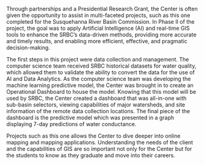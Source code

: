 Through partnerships and a Presidential Research Grant, the Center is often given the opportunity to assist in multi-faceted projects, such as this one completed for the Susquehanna River Basin Commission. In Phase II of the project, the goal was to apply Artificial Intelligence (AI) and real-time GIS tools to enhance the SRBC’s data-driven methods, providing more accurate and timely results, and enabling more efficient, effective, and pragmatic decision-making.

The first steps in this project were data collection and management. The computer science team received SRBC historical datasets for water quality, which allowed them to validate the ability to convert the data for the use of AI and Data Analytics. As the computer science team was developing the machine learning predictive model, the Center was brought in to create an Operational Dashboard to house the model. Knowing that this model will be used by SRBC, the Center created a dashboard that was all-in-one with sub-basin selectors, viewing capabilities of major watersheds, and site information of the remote data collection locations. The final piece of the dashboard is the predictive model which was presented in a graph displaying 7-day predictions of water conductance.

Projects such as this one allows the Center to dive deeper into online mapping and mapping applications. Understanding the needs of the client and the capabilities of GIS are so important not only for the Center but for the students to know as they graduate and move into their careers.
